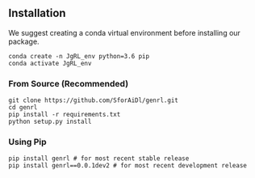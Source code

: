 ## Installation

We suggest creating a conda virtual environment before installing our package.
```
conda create -n JgRL_env python=3.6 pip
conda activate JgRL_env
```

### From Source (Recommended)
```
git clone https://github.com/SforAiDl/genrl.git
cd genrl
pip install -r requirements.txt
python setup.py install
```

### Using Pip
```
pip install genrl # for most recent stable release
pip install genrl==0.0.1dev2 # for most recent development release
```